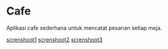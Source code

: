 # Cafe
Aplikasi cafe sederhana untuk mencatat pesanan setiap meja.

[screnshoot1](https://github.com/irhammusthofa/cafe/blob/master/screenshoot/1.png)
[screnshoot2](https://github.com/irhammusthofa/cafe/blob/master/screenshoot/2.png)
[screnshoot3](https://github.com/irhammusthofa/cafe/blob/master/screenshoot/3.png)